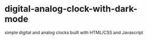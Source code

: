 # digital-analog-clock-with-dark-mode
simple digital and analog clocks built with HTML/CSS and Javascript
